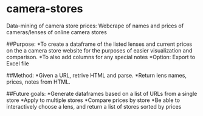 camera-stores
=============

Data-mining of camera store prices:
Webcrape of names and prices of cameras/lenses of online camera stores


##Purpose:
*To create a dataframe of the listed lenses and current prices on the a camera store website for the purposes of easier visualization and comparison.
*To also add columns for any special notes
*Option: Export to Excel file

##Method:
*Given a URL, retrive HTML and parse.
*Return lens names, prices, notes from HTML.

##Future goals:
*Generate dataframes based on a list of URLs from a single store
*Apply to multiple stores
*Compare prices by store
*Be able to interactively choose a lens, and return a list of stores sorted by prices